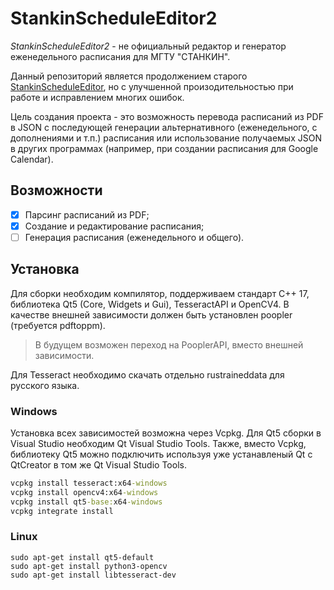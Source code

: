 # StankinScheduleEditor2
*StankinScheduleEditor2* - не официальный редактор и генератор еженедельного расписания для МГТУ "СТАНКИН".

Данный репозиторий является продолжением старого [StankinScheduleEditor](https://github.com/Nikololoshka/StankinScheduleEditor),
но с улучшенной произодительностью при работе и исправлением многих ошибок.

Цель создания проекта - это возможность перевода расписаний из PDF в JSON с последующей генерации альтернативного (еженедельного, с дополнениями и т.п.) 
расписания или использование получаемых JSON в других программах (например, при создании расписания для Google Calendar).

## Возможности
- [x] Парсинг расписаний из PDF;
- [x] Создание и редактирование расписания;
- [ ] Генерация расписания (еженедельного и общего).

## Установка
Для сборки необходим компилятор, поддерживаем стандарт C++ 17, библиотека Qt5 (Core, Widgets и Gui), TesseractAPI и OpenCV4. В качестве внешней зависимости должен быть установлен poopler (требуется pdftoppm).
> В будущем возможен переход на PooplerAPI, вместо внешней зависимости.

Для Tesseract необходимо скачать отдельно rustraineddata для русского языка.

### Windows
Установка всех зависимостей возможна через Vcpkg. Для Qt5 сборки в Visual Studio необходим Qt Visual Studio Tools.
Также, вместо Vcpkg, библиотеку Qt5 можно подключить используя уже устанавленый Qt с QtCreator в том же Qt Visual Studio Tools.

```cmd 
vcpkg install tesseract:x64-windows 
vcpkg install opencv4:x64-windows
vcpkg install qt5-base:x64-windows
vcpkg integrate install
```

### Linux 
```shell 
sudo apt-get install qt5-default
sudo apt-get install python3-opencv
sudo apt-get install libtesseract-dev
```
  
